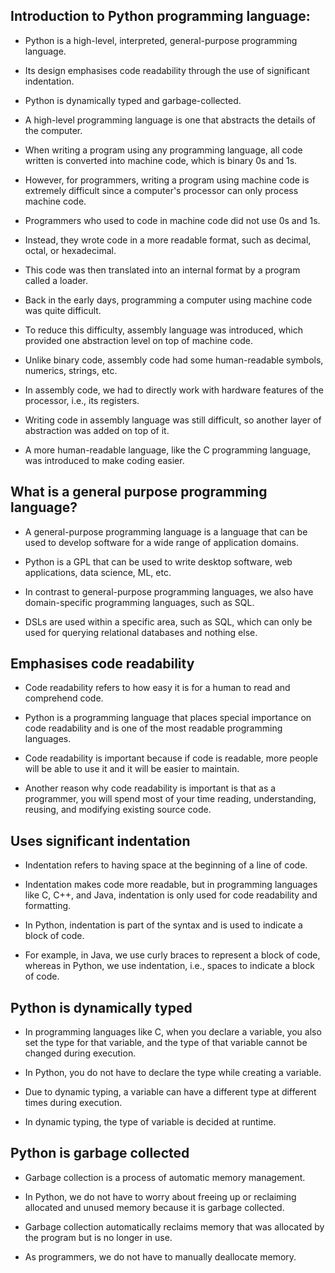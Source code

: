 ## Introduction to Python programming language:

- Python is a high-level, interpreted, general-purpose programming language.

- Its design emphasises code readability through the use of significant indentation.

- Python is dynamically typed and garbage-collected.

- A high-level programming language is one that abstracts the details of the computer.

- When writing a program using any programming language, all code written is converted into machine code, which is binary 0s and 1s.

- However, for programmers, writing a program using machine code is extremely difficult since a computer's processor can only process machine code.

- Programmers who used to code in machine code did not use 0s and 1s.

- Instead, they wrote code in a more readable format, such as decimal, octal, or hexadecimal.

- This code was then translated into an internal format by a program called a loader.

- Back in the early days, programming a computer using machine code was quite difficult.

- To reduce this difficulty, assembly language was introduced, which provided one abstraction level on top of machine code.

- Unlike binary code, assembly code had some human-readable symbols, numerics, strings, etc.

- In assembly code, we had to directly work with hardware features of the processor, i.e., its registers.

- Writing code in assembly language was still difficult, so another layer of abstraction was added on top of it.

- A more human-readable language, like the C programming language, was introduced to make coding easier.


## What is a general purpose programming language?

- A general-purpose programming language is a language that can be used to develop software for a wide range of application domains.

- Python is a GPL that can be used to write desktop software, web applications, data science, ML, etc.

- In contrast to general-purpose programming languages, we also have domain-specific programming languages, such as SQL.

- DSLs are used within a specific area, such as SQL, which can only be used for querying relational databases and nothing else.

## Emphasises code readability

- Code readability refers to how easy it is for a human to read and comprehend code.

- Python is a programming language that places special importance on code readability and is one of the most readable programming languages.

- Code readability is important because if code is readable, more people will be able to use it and it will be easier to maintain.

- Another reason why code readability is important is that as a programmer, you will spend most of your time reading, understanding, reusing, and modifying existing source code.

## Uses significant indentation

- Indentation refers to having space at the beginning of a line of code.

- Indentation makes code more readable, but in programming languages like C, C++, and Java, indentation is only used for code readability and formatting.

- In Python, indentation is part of the syntax and is used to indicate a block of code.

- For example, in Java, we use curly braces to represent a block of code, whereas in Python, we use indentation, i.e., spaces to indicate a block of code.

## Python is dynamically typed

- In programming languages like C, when you declare a variable, you also set the type for that variable, and the type of that variable cannot be changed during execution.

- In Python, you do not have to declare the type while creating a variable.

- Due to dynamic typing, a variable can have a different type at different times during execution.

- In dynamic typing, the type of variable is decided at runtime.

## Python is garbage collected
  
- Garbage collection is a process of automatic memory management.

- In Python, we do not have to worry about freeing up or reclaiming allocated and unused memory because it is garbage collected.

- Garbage collection automatically reclaims memory that was allocated by the program but is no longer in use.

- As programmers, we do not have to manually deallocate memory.